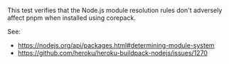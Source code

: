 This test verifies that the Node.js module resolution rules don't adversely affect
pnpm when installed using corepack.

See:
- https://nodejs.org/api/packages.html#determining-module-system
- https://github.com/heroku/heroku-buildpack-nodejs/issues/1270
